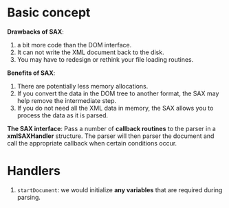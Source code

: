# Basic concept

**Drawbacks of SAX**:

1. a bit more code than the DOM interface.
2. It can not write the XML document back to the disk.
3. You may have to redesign or rethink your file loading routines.

**Benefits of SAX**:

1. There are potentially less memory allocations.
2. If you convert the data in the DOM tree to another format, the SAX may help remove the intermediate step.
3. If you do not need all the XML data in memory, the SAX allows you to process the data as it is parsed.

**The SAX interface**: Pass a number of **callback routines** to the parser in a **xmlSAXHandler** structure. The parser will then parser the document and call the appropriate callback when certain conditions occur.

# Handlers
1. `startDocument`: we would initialize **any variables** that are required during parsing.